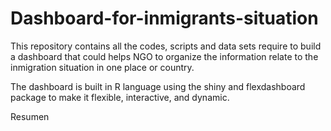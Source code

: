 # Dashboard-for-inmigrants-situation
This repository contains all the codes, scripts and data sets require to build a dashboard that could helps NGO to organize the information relate to the inmigration situation in one place or country.

The dashboard is built in R language using the shiny and flexdashboard package to make it flexible, interactive, and dynamic.




<detail>
<summary>Resumen</summary>

</detail>
